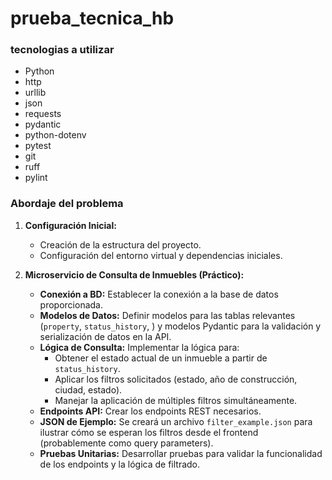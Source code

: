 # prueba_tecnica_hb

### tecnologias a utilizar

- Python
- http
- urllib
- json
- requests
- pydantic
- python-dotenv
- pytest
- git
- ruff
- pylint


### Abordaje del problema

1.  **Configuración Inicial:**
    *   Creación de la estructura del proyecto.
    *   Configuración del entorno virtual y dependencias iniciales.

2.  **Microservicio de Consulta de Inmuebles (Práctico):**
    *   **Conexión a BD:** Establecer la conexión a la base de datos proporcionada.
    *   **Modelos de Datos:** Definir modelos para las tablas relevantes (`property`, `status_history`, ) y modelos Pydantic para la validación y serialización de datos en la API.
    *   **Lógica de Consulta:** Implementar la lógica para:
        *   Obtener el estado actual de un inmueble a partir de `status_history`.
        *   Aplicar los filtros solicitados (estado, año de construcción, ciudad, estado).
        *   Manejar la aplicación de múltiples filtros simultáneamente.
    *   **Endpoints API:** Crear los endpoints REST necesarios.
    *   **JSON de Ejemplo:** Se creará un archivo `filter_example.json` para ilustrar cómo se esperan los filtros desde el frontend (probablemente como query parameters).
    *   **Pruebas Unitarias:** Desarrollar pruebas para validar la funcionalidad de los endpoints y la lógica de filtrado.


